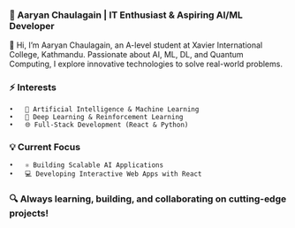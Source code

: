 ### 🚀 Aaryan Chaulagain | IT Enthusiast & Aspiring AI/ML Developer

👋 Hi, I’m Aaryan Chaulagain, an A-level student at Xavier International College, Kathmandu. Passionate about AI, ML, DL, and Quantum Computing, I explore innovative technologies to solve real-world problems.

### ⚡ Interests
	•	🤖 Artificial Intelligence & Machine Learning
	•	🧠 Deep Learning & Reinforcement Learning
	•	🌐 Full-Stack Development (React & Python)

### 💡 Current Focus
	•	⚛️ Building Scalable AI Applications
	•	💻 Developing Interactive Web Apps with React

### 🔍 Always learning, building, and collaborating on cutting-edge projects!
